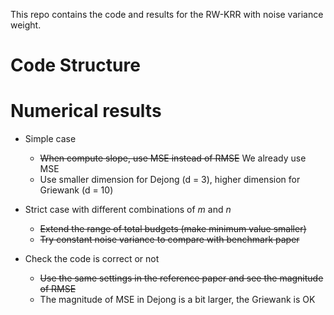 This repo contains the code and results for the RW-KRR with noise variance weight.

# Code Structure

# Numerical results
* Simple case
    * ~~When compute slope, use MSE instead of RMSE~~ We already use MSE
    * Use smaller dimension for Dejong (d = 3), higher dimension for Griewank (d = 10)

* Strict case with different combinations of $m$ and $n$
    * ~~Extend the range of total budgets (make minimum value smaller)~~
    * ~~Try constant noise variance to compare with benchmark paper~~
    
* Check the code is correct or not
    * ~~Use the same settings in the reference paper and see the magnitude of RMSE~~
    * The magnitude of MSE in Dejong is a bit larger, the Griewank is OK
